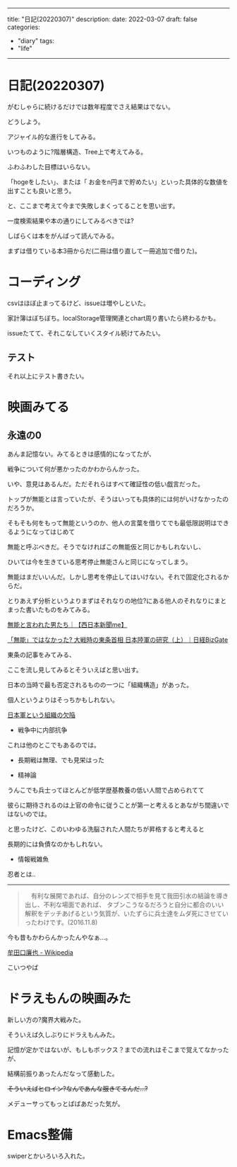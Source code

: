 
---
title: "日記(20220307)"
description:
date: 2022-03-07
draft: false
categories:
  - "diary"
tags:
  - "life"
---
# 日記(20220307)

がむしゃらに続けるだけでは数年程度でさえ結果はでない。

どうしよう。

アジャイル的な進行をしてみる。

いつものように?階層構造、Tree上で考えてみる。

ふわふわした目標はいらない。

「hogeをしたい」、または「 お金をn円まで貯めたい」といった具体的な数値を出すことも良いと思う。

と、ここまで考えて今まで失敗しまくってることを思い出す。

一度検索結果や本の通りにしてみるべきでは?

しばらくは本をがんばって読んでみる。

まずは借りている本3冊からだ(二冊は借り直して一冊追加で借りた)。

# コーディング

csvはほぼ止まってるけど、issueは増やしといた。

家計簿はぼちぼち。localStorage管理関連とchart周り書いたら終わるかも。

issueたてて、それこなしていくスタイル続けてみたい。

## テスト

それ以上にテスト書きたい。

# 映画みてる

## 永遠の0

あんま記憶ない。みてるときは感情的になってたが、

戦争について何が悪かったのかわからんかった。

いや、意見はあるんだ。ただそれらはすべて確証性の低い戯言だった。

トップが無能とは言っていたが、そうはいっても具体的には何がいけなかったのだろうか。

そもそも何をもって無能というのか、他人の言葉を借りてでも最低限説明はできるようになってはじめて

無能と呼ぶべきだ。そうでなければこの無能仮と同じかもしれないし、

ひいては今を生きている思考停止無能さんと同じになってしまう。

無能はまだいいんだ。しかし思考を停止してはいけない。それで固定化されるからだ。

とりあえず分析というよりまずはそれなりの地位?にある他人のそれなりにまとまった書いたものをみてみる。

[無能と言われた男たち｜【西日本新聞me】](https://www.nishinippon.co.jp/item/n/669935/)

[「無能」ではなかった? 大戦時の東条首相 日本陸軍の研究（上）｜日経BizGate](https://bizgate.nikkei.co.jp/article/DGXMZO2841579022032018000000?channel=DF200320183519)

東条の記事をみてみる、

ここを流し見してみるとそういえばと思い出す。

日本の当時で最も否定されるものの一つに「組織構造」があった。

個人というよりはそっちかもしれない。

[日本軍という組織の欠陥](http://www7a.biglobe.ne.jp/~mokomokohouse/MYHomePage/war/defect-of-the-Japanese-military.html)

* 戦争中に内部抗争

これは他のとこでもあるのでは。

* 長期戦は無理、でも見栄はった

* 精神論

うんこでも兵士ってほとんどが低学歴基教養の低い人間で占められてて

彼らに期待されるのは上官の命令に従うことが第一と考えるとあながち間違いではないのでは。

と思ったけど、このいわゆる洗脳された人間たちが昇格すると考えると

長期的には負債なのかもしれない。

* 情報戦雑魚

忍者とは..

---

>　有利な展開であれば、自分のレンズで相手を見て我田引水の結論を導き出し、不利な場面であれば、 タブンこうなるだろうと自分に都合のいい解釈をデッチあげるという気質が、いたずらに兵士達をムダ死にさせていったわけです。(2016.11.8)

今も昔もかわらんかったんやなぁ...。

[牟田口廉也 - Wikipedia](https://ja.wikipedia.org/wiki/%E7%89%9F%E7%94%B0%E5%8F%A3%E5%BB%89%E4%B9%9F)

こいつやば

# ドラえもんの映画みた

新しい方の?魔界大戦みた。

そういえば久しぶりにドラえもんみた。

記憶が定かではないが、もしもボックス？までの流れはそこまで覚えてなかったが、

結構前振りあったんだなって感動した。

~~そういえばヒロイン?なんであんな服きてるんだ...?~~

メデューサってもっとばばあだった気が。

# Emacs整備

swiperとかいろいろ入れた。
